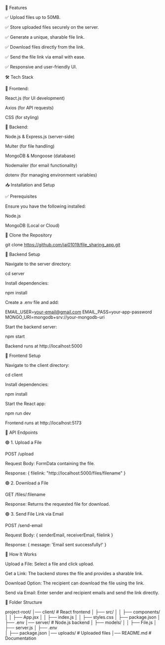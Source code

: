 🚀 Features

✅ Upload files up to 50MB.

✅ Store uploaded files securely on the server.

✅ Generate a unique, sharable file link.

✅ Download files directly from the link.

✅ Send the file link via email with ease.

✅ Responsive and user-friendly UI.

🛠️ Tech Stack

🔹 Frontend:

React.js (for UI development)

Axios (for API requests)

CSS (for styling)

🔹 Backend:

Node.js & Express.js (server-side)

Multer (for file handling)

MongoDB & Mongoose (database)

Nodemailer (for email functionality)

dotenv (for managing environment variables)

📥 Installation and Setup

✅ Prerequisites

Ensure you have the following installed:

Node.js

MongoDB (Local or Cloud)

🔹 Clone the Repository

git clone https://github.com/jai01019/file_sharing_app.git

🔹 Backend Setup

Navigate to the server directory:

cd server

Install dependencies:

npm install

Create a .env file and add:

EMAIL_USER=your-email@gmail.com
EMAIL_PASS=your-app-password
MONGO_URI=mongodb+srv://your-mongodb-uri

Start the backend server:

npm start

Backend runs at http://localhost:5000

🔹 Frontend Setup

Navigate to the client directory:

cd client

Install dependencies:

npm install

Start the React app:

npm run dev

Frontend runs at http://localhost:5173

🔗 API Endpoints

🟢 1. Upload a File

POST /upload

Request Body: FormData containing the file.

Response: { filelink: "http://localhost:5000/files/filename" }

🟢 2. Download a File

GET /files/:filename

Response: Returns the requested file for download.

🟢 3. Send File Link via Email

POST /send-email

Request Body: { senderEmail, receiverEmail, filelink }

Response: { message: 'Email sent successfully!' }

🎯 How It Works

Upload a File: Select a file and click upload.

Get a Link: The backend stores the file and provides a sharable link.

Download Option: The recipient can download the file using the link.

Send via Email: Enter sender and recipient emails and send the link directly.

📂 Folder Structure

project-root/
│── client/               # React frontend
│   ├── src/
│   │   ├── components/
│   │   ├── App.jsx
│   │   ├── index.js
│   │   ├── styles.css
│   ├── package.json
│   ├── .env
│── server/               # Node.js backend
│   ├── models/
│   │   ├── File.js
│   ├── server.js
│   ├── .env  
│   ├── package.json
│── uploads/              # Uploaded files
│── README.md             # Documentation
